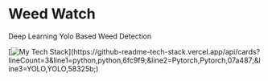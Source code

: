 # Weed Watch
Deep Learning Yolo Based Weed Detection

[![My Tech Stack](https://github-readme-tech-stack.vercel.app/api/cards?lineCount=3&line1=python,python,6fc9f9;&line2=Pytorch,Pytorch,07a487;&line3=YOLO,YOLO,58325b;)](https://github-readme-tech-stack.vercel.app/api/cards?lineCount=3&line1=python,python,6fc9f9;&line2=Pytorch,Pytorch,07a487;&line3=YOLO,YOLO,58325b;)


